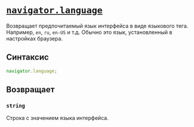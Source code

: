 # [`navigator.language`](../index.md)

Возвращает предпочитаемый язык интерфейса в виде языкового тега. Например, `en`, `ru`, `en-US` и т.д. Обычно это язык, установленный в настройках браузера.

## Синтаксис

```js
navigator.language;
```

## Возвращает

### `string`

Строка с значением языка интерфейса.
